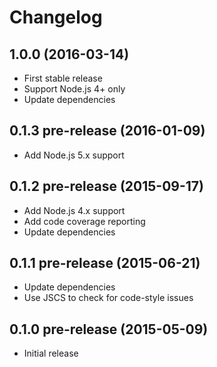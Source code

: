 
# Changelog

## 1.0.0 (2016-03-14)

  * First stable release
  * Support Node.js 4+ only
  * Update dependencies

## 0.1.3 pre-release (2016-01-09)

  * Add Node.js 5.x support

## 0.1.2 pre-release (2015-09-17)

  * Add Node.js 4.x support
  * Add code coverage reporting
  * Update dependencies

## 0.1.1 pre-release (2015-06-21)

  * Update dependencies
  * Use JSCS to check for code-style issues

## 0.1.0 pre-release (2015-05-09)

  * Initial release
